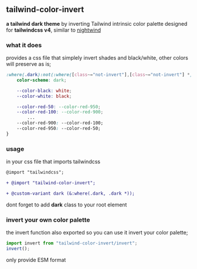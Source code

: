 
## tailwind-color-invert 
**a tailwind dark theme** by inverting Tailwind intrinsic color palette 
designed for **tailwindcss v4**, similar to [nightwind](https://nightwindcss.com/)

### what it does
provides a css file that simplely invert shades and black/white, other colors will preserve as is;
```css
:where(.dark):not(:where([class~="not-invert"],[class~="not-invert"] *)){
	color-scheme: dark;

	--color-black: white;
	--color-white: black;

	--color-red-50: --color-red-950;
	--color-red-100: --color-red-900;
        ...
	--color-red-900: --color-red-100;
	--color-red-950: --color-red-50;
}

```


### usage
in your css file that imports tailwindcss
```diff
@import "tailwindcss";

+ @import "tailwind-color-invert";

+ @custom-variant dark (&:where(.dark, .dark *));

```  
dont forget to add **dark** class to your root element  


### invert your own color palette
the invert function also exported so you can use it invert your color palette;
```js
import invert from "tailwind-color-invert/invert";
invert();
```
only provide ESM format


